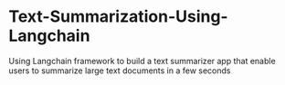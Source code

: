 # Text-Summarization-Using-Langchain
Using Langchain framework to build a text summarizer app that enable users to summarize large text documents in a few seconds
